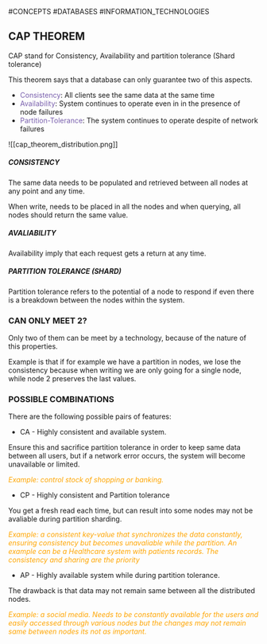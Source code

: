 #CONCEPTS #DATABASES #INFORMATION_TECHNOLOGIES

## CAP THEOREM

CAP stand for Consistency, Availability and partition tolerance (Shard tolerance)

This theorem says that a database can only guarantee two of this aspects. 

* <span style="color:#795fad;">Consistency</span>: All clients see the same data at the same time
* <span style="color:#795fad;">Availability</span>: System continues to operate even in in the presence of node failures
* <span style="color:#795fad;">Partition-Tolerance</span>: The system continues to operate despite of network failures

![[cap_theorem_distribution.png]]

##### CONSISTENCY

The same data needs to be populated and retrieved between all nodes at any point and any time. 

When write, needs to be placed in all the nodes and when querying, all nodes should return the same value. 

##### AVALIABILITY

Availability imply that each request gets a return at any time. 

##### PARTITION TOLERANCE (SHARD)

Partition tolerance refers to the potential of a node to respond if even there is a breakdown between the nodes within the system. 

### CAN ONLY MEET 2?

Only two of them can be meet by a technology, because of the nature of this properties. 

Example is that if for example we have a partition in nodes, we lose the consistency because when writing we are only going for a single node, while node 2 preserves the last values. 

### POSSIBLE COMBINATIONS

There are the following possible pairs of features: 

* CA - Highly consistent and available system. 

Ensure this and sacrifice partition tolerance in order to keep same data between all users, but if a network error occurs, the system will become unavailable or limited. 

<span style="color:orange;"><i>Example: control stock of shopping or banking.</i></span>

* CP - Highly consistent and Partition tolerance

You get a fresh read each time, but can result into some nodes may not be avaliable during partition sharding. 

<span style="color:orange;"><i>Example: a consistent key-value that synchronizes the data constantly, ensuring consistency but becomes unavaliable while the partition. An example can be a Healthcare system with patients records. The consistency and sharing are the priority</i></span>

* AP - Highly available system while during partition tolerance. 

The drawback is that data may not remain same between all the distributed nodes. 

<span style="color:orange;"><i>Example: a social media. Needs to be constantly available for the users and easily accessed through various nodes but the changes may not remain same between nodes its not as important.</i></span>